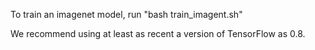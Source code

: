 To train an imagenet model, run "bash train_imagent.sh"

We recommend using at least as recent a version of TensorFlow as 0.8.
